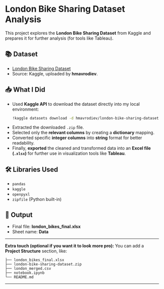 # London Bike Sharing Dataset Analysis

This project explores the **London Bike Sharing Dataset** from Kaggle and prepares it for further analysis (for tools like Tableau).

## 📚 Dataset
- [London Bike Sharing Dataset](https://www.kaggle.com/datasets/hmavrodiev/london-bike-sharing-dataset)
- Source: Kaggle, uploaded by **hmavrodiev**.

## 📥 What I Did
- Used **Kaggle API** to download the dataset directly into my local environment:
  ```bash
  !kaggle datasets download -d hmavrodiev/london-bike-sharing-dataset
  ```
- Extracted the downloaded `.zip` file.
- Selected only the **relevant columns** by creating a **dictionary** mapping.
- Converted specific **integer columns** into **string** format for better readability.
- Finally, **exported** the cleaned and transformed data into an **Excel file (`.xlsx`)** for further use in visualization tools like **Tableau**.

## 🛠 Libraries Used
- `pandas`
- `kaggle`
- `openpyxl`
- `zipfile` (Python built-in)

## 📂 Output
- Final file: **london_bikes_final.xlsx**
- Sheet name: **Data**

---

**Extra touch (optional if you want it to look more pro):**
You can add a **Project Structure** section, like:

```text
├── london_bikes_final.xlsx
├── london-bike-sharing-dataset.zip
├── london_merged.csv
├── notebook.ipynb
└── README.md
```

---

